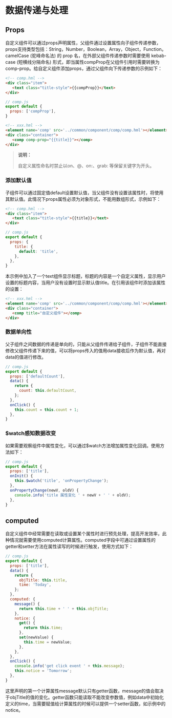 # 数据传递与处理
<!--Kit: ArkUI-->
<!--Subsystem: ArkUI-->
<!--Owner: @seaside_wu1-->
<!--SE: @shiyu_huang-->
<!--TSE: @TerryTsao-->


## Props

自定义组件可以通过props声明属性，父组件通过设置属性向子组件传递参数，props支持类型包括：String，Number，Boolean，Array，Object，Function。camelCase (驼峰命名法) 的 prop 名，在外部父组件传递参数时需要使用 kebab-case (短横线分隔命名) 形式，即当属性compProp在父组件引用时需要转换为comp-prop。给自定义组件添加props，通过父组件向下传递参数的示例如下：

```html
<!-- comp.hml -->
<div class="item"> 
   <text class="title-style">{{compProp}}</text> 
</div>
```

```js
// comp.js 
export default { 
  props: ['compProp'],
}
```

```html
<!-- xxx.hml -->
<element name='comp' src='../common/component/comp/comp.hml'></element>
<div class="container"> 
   <comp comp-prop="{{title}}"></comp> 
</div>
```

>  **说明：**
>
>  自定义属性命名时禁止以on、@、on:、grab: 等保留关键字为开头。

### 添加默认值

子组件可以通过固定值default设置默认值，当父组件没有设置该属性时，将使用其默认值。此情况下props属性必须为对象形式，不能用数组形式，示例如下：

```html
<!-- comp.hml -->
<div class="item"> 
   <text class="title-style">{{title}}</text> 
</div>
```

```js
// comp.js
export default { 
  props: {
    title: {
      default: 'title',
    },
  },
}
```

本示例中加入了一个text组件显示标题，标题的内容是一个自定义属性，显示用户设置的标题内容，当用户没有设置时显示默认值title。在引用该组件时添加该属性的设置：

```html
<!-- xxx.hml -->
<element name='comp' src='../common/component/comp/comp.hml'></element>
<div class="container"> 
   <comp title="自定义组件"></comp> 
</div>
```

### 数据单向性

父子组件之间数据的传递是单向的，只能从父组件传递给子组件，子组件不能直接修改父组件传递下来的值，可以将props传入的值用data接收后作为默认值，再对data的值进行修改。

```js
// comp.js
export default { 
  props: ['defaultCount'],
  data() {
    return {
      count: this.defaultCount,
    };
  },
  onClick() {
    this.count = this.count + 1;
  },
}
```

### $watch感知数据改变

如果需要观察组件中属性变化，可以通过$watch方法增加属性变化回调。使用方法如下：

```js
// comp.js
export default { 
  props: ['title'],
  onInit() {
    this.$watch('title', 'onPropertyChange');
  },
  onPropertyChange(newV, oldV) {
    console.info('title 属性变化 ' + newV + ' ' + oldV);
  },
}
```


## computed

自定义组件中经常需要在读取或设置某个属性时进行预先处理，提高开发效率，此种情况就需要使用computed计算属性。computed字段中可通过设置属性的getter和setter方法在属性读写的时候进行触发，使用方式如下：

```js
// comp.js
export default { 
  props: ['title'],
  data() {
    return {
      objTitle: this.title,
      time: 'Today',
    };
  },
  computed: {
    message() {
      return this.time + ' ' + this.objTitle;
    },
    notice: {
      get() {
        return this.time;
      },
      set(newValue) {
        this.time = newValue;
      },
    },
  },
  onClick() {
    console.info('get click event ' + this.message);
    this.notice = 'Tomorrow';
  },
}
```

这里声明的第一个计算属性message默认只有getter函数，message的值会取决于objTitle的值的变化。getter函数只能读取不能改变参数值，例如data中初始化定义的time，当需要赋值给计算属性的时候可以提供一个setter函数，如示例中的notice。